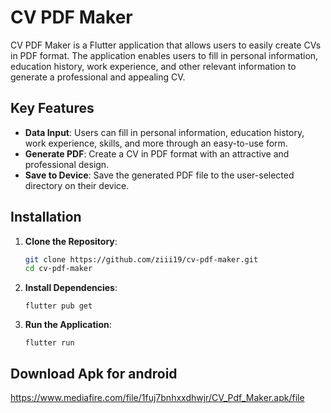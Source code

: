 <!-- @format -->

# CV PDF Maker

CV PDF Maker is a Flutter application that allows users to easily create CVs in PDF format. The application enables users to fill in personal information, education history, work experience, and other relevant information to generate a professional and appealing CV.

## Key Features

- **Data Input**: Users can fill in personal information, education history, work experience, skills, and more through an easy-to-use form.
- **Generate PDF**: Create a CV in PDF format with an attractive and professional design.
- **Save to Device**: Save the generated PDF file to the user-selected directory on their device.

## Installation

1. **Clone the Repository**:
   ```bash
   git clone https://github.com/ziii19/cv-pdf-maker.git
   cd cv-pdf-maker
   ```
2. **Install Dependencies**:
   ```terminal
   flutter pub get
   ```
3. **Run the Application**:
   ```terminal
   flutter run
   ```

## Download Apk for android

https://www.mediafire.com/file/1fuj7bnhxxdhwjr/CV_Pdf_Maker.apk/file
